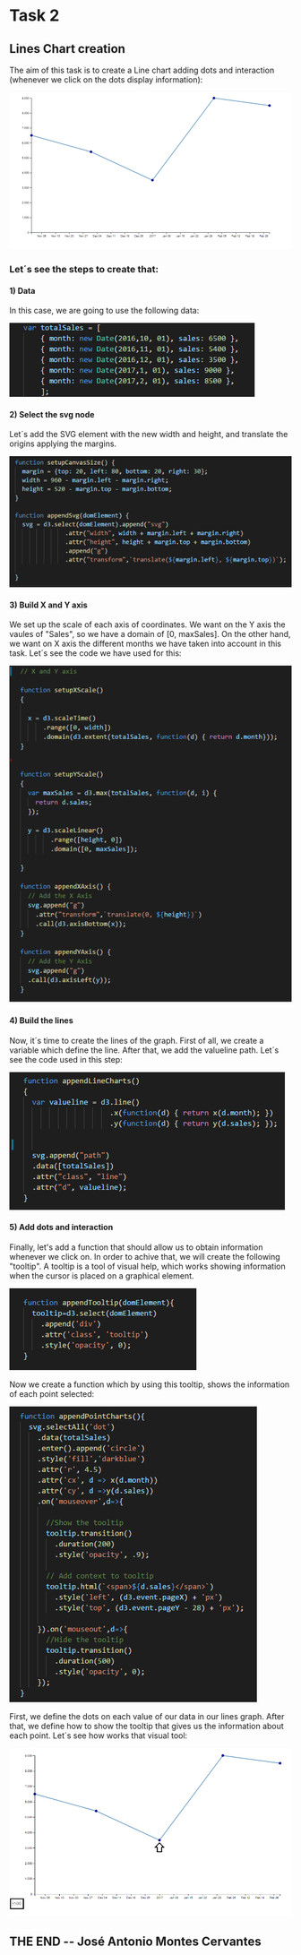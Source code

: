 # Task 2

## Lines Chart creation

The aim of this task is to create a Line chart adding dots and interaction (whenever we click on the dots display information):

![alt text](https://github.com/Chopinantonio/Modulo-07----Tarea-2/blob/master/Pictures/completedgraph.png)

### Let´s see the steps to create that:

#### 1) Data

In this case, we are going to use the following data:

![alt text](https://github.com/Chopinantonio/Modulo-07----Tarea-2/blob/master/Pictures/data.png)


#### 2) Select the svg node

Let´s add the SVG element with the new width and height, and translate the origins applying the margins.

![alt text](https://github.com/Chopinantonio/Modulo-07----Tarea-2/blob/master/Pictures/svgnode.png)

#### 3) Build X and Y axis

We set up the scale of each axis of coordinates. We want on the Y axis the vaules of "Sales", so we have a domain of [0, maxSales]. On the other hand, we want on X axis the different months we have taken into account in this task. Let´s see the code we have used for this:

![alter text](https://github.com/Chopinantonio/Modulo-07----Tarea-2/blob/master/Pictures/axisXY.png)

#### 4) Build the lines

Now, it´s time to create the lines of the graph. First of all, we create a variable which define the line. After that, we add the valueline path. Let´s see the code used in this step:

![alter text](https://github.com/Chopinantonio/Modulo-07----Tarea-2/blob/master/Pictures/lines.png)

#### 5) Add dots and interaction

Finally, let's add a function that should allow us to obtain information whenever we click on. In order to achive that, we will create the following "tooltip". A tooltip is a tool of visual help, which works showing information when the cursor is placed on a graphical element.

![alter text](https://github.com/Chopinantonio/Modulo-07----Tarea-2/blob/master/Pictures/tooltip.png)


Now we create a function which by using this tooltip, shows the information of each point selected:

![alter text](https://github.com/Chopinantonio/Modulo-07----Tarea-2/blob/master/Pictures/mouse.png)

First, we define the dots on each value of our data in our lines graph. After that, we define how to show the tooltip that gives us the information about each point. Let´s see how works that visual tool:

![alter text](https://github.com/Chopinantonio/Modulo-07----Tarea-2/blob/master/Pictures/mouseover.png)


## THE END -- José Antonio Montes Cervantes
